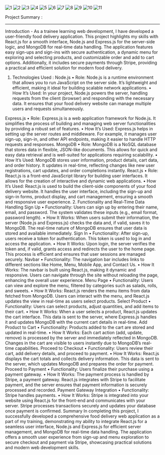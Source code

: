 ![1](https://github.com/user-attachments/assets/d1ca4e39-349a-4996-aea4-9b24d6b47311)
![2](https://github.com/user-attachments/assets/52267352-3129-4941-a38f-1d418fee952a)
![3](https://github.com/user-attachments/assets/218fd983-1e12-42c7-9450-66b0b5c35e11)
![4](https://github.com/user-attachments/assets/f81ab11c-787b-4425-9ac7-876389184247)
![5](https://github.com/user-attachments/assets/f751933b-cf82-4836-8679-ae5f1d017dcb)
![6](https://github.com/user-attachments/assets/a0d3e66a-76a3-4bca-9c9d-0cb6f7db6fd0)
![7](https://github.com/user-attachments/assets/2caded1f-e1ad-4d7c-80a2-31113eca3e54)
![8](https://github.com/user-attachments/assets/f03c7a54-161f-4757-b196-351c30981848)
![9](https://github.com/user-attachments/assets/67b0fe2e-0bef-487d-a3a7-964431e66f62)
![10](https://github.com/user-attachments/assets/7ee0e50b-6164-456b-8f65-cf83b12a4542)
![11](https://github.com/user-attachments/assets/21e06850-b8cf-42c8-8aa1-ba0b8113ac10)


Project Summary :

------------------------------------------------------------------------------------------------------------
Introduction - As a trainee learning web development, I have developed a user-friendly food delivery application.
This project highlights my skills with React.js for a smooth interface, Node.js and Express.js for the server-side logic, and MongoDB for real-time data handling. The application features easy sign-ups and sign-ins with secure authentication, a dynamic menu for exploring and selecting products, and customizable order and add to cart options. Additionally, it includes secure payments through Stripe, providing a practical and efficient solution for modern food delivery.
1. Technologies Used :
Node.js
•	Role: Node.js is a runtime environment that allows you to run JavaScript on the server side. It’s lightweight and efficient, making it ideal for building scalable network applications.
•	How It’s Used: In your project, Node.js powers the server, handling requests from the client (browser) and responding with the necessary data. It ensures that your food delivery website can manage multiple users and requests simultaneously.

Express.js
•	Role: Express.js is a web application framework for Node.js. It simplifies the process of building and managing web server functionalities by providing a robust set of features.
•	How It’s Used: Express.js helps in setting up the server routes and middleware. For example, it manages user sign-up, sign-in, and other API endpoints, making it easier to handle HTTP requests and responses.
MongoDB
•	Role: MongoDB is a NoSQL database that stores data in flexible, JSON-like documents. This allows for quick and easy data retrieval and is well-suited for applications requiring scalability.
•	How It’s Used: MongoDB stores user information, product details, cart data, and order history. It updates in real-time, reflecting changes like new user registrations, cart updates, and order completions instantly.
React.js
•	Role: React.js is a front-end JavaScript library for building user interfaces. It allows for the creation of interactive and dynamic web applications.
•	How It’s Used: React.js is used to build the client-side components of your food delivery website. It handles the user interface, including the sign-up and sign-in forms, product display, and cart management, ensuring a smooth and responsive user experience.
2. Functionality and Real-Time Data Handling
Sign Up
•	Functionality: Users can sign up by entering their name, email, and password. The system validates these inputs (e.g., email format, password length).
•	How It Works: When users submit their information, the server (Node.js and Express.js) checks the data and, if valid, saves it to MongoDB. The real-time nature of MongoDB ensures that user data is stored and available immediately.
Sign In
•	Functionality: After sign-up, users receive a token for authentication. This token is used to log in and access the application.
•	How It Works: Upon login, the server verifies the token and, if valid, grants access and redirects the user to the home page. This process is efficient and ensures that user sessions are managed securely.
Navbar
•	Functionality: The navigation bar includes links to different sections like Home, Menu, Mobile App, and Contact Us.
•	How It Works: The navbar is built using React.js, making it dynamic and responsive. Users can navigate through the site without reloading the page, enhancing the overall user experience.
Menu Page
•	Functionality: Users can view and explore the menu, filtered by categories such as salads, rolls, and sweets.
•	How It Works: React.js renders the menu items from data fetched from MongoDB. Users can interact with the menu, and React.js updates the view in real-time as users select products.
Select Product
•	Functionality: Users can select products, adjust quantities, and add items to their cart.
•	How It Works: When a user selects a product, React.js updates the cart interface. This data is sent to the server, where Express.js handles it and updates MongoDB with the current cart details in real-time.
Add Product to Cart
•	Functionality: Products added to the cart are stored and updated in real-time.
•	How It Works: Each cart action (add, update, remove) is processed by the server and immediately reflected in MongoDB. Changes in the cart are visible to users instantly due to MongoDB’s real-time capabilities.
Proceed to Checkout
•	Functionality: Users review their cart, add delivery details, and proceed to payment.
•	How It Works: React.js displays the cart totals and collects delivery information. This data is sent to the server, which updates MongoDB and prepares the order for payment.
Proceed to Payment
•	Functionality: Users finalize their purchase using a payment gateway.
•	How It Works: The payment process is handled by Stripe, a payment gateway. React.js integrates with Stripe to facilitate payment, and the server ensures that payment information is securely processed and recorded.
Payment Gateway Integration
•	Functionality: Stripe handles payments.
•	How It Works: Stripe is integrated into your website using React.js for the front-end and communicates with your server. Stripe processes transactions securely and updates your database once payment is confirmed.
Summary
In completing this project, I successfully developed a comprehensive food delivery web application as a part of my training, demonstrating my ability to integrate React.js for a seamless user interface, Node.js and Express.js for efficient server management, and MongoDB for real-time data handling. The application offers a smooth user experience from sign-up and menu exploration to secure checkout and payment via Stripe, showcasing practical solutions and modern web development skills.
